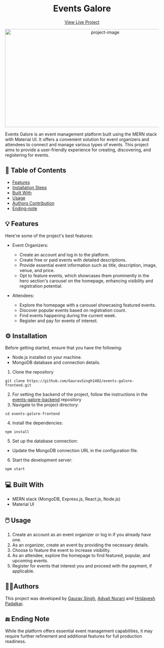 <h1 align="center" id="title">Events Galore</h1>

<p align="center">
    <a href="https://events-galore-frontend.vercel.app/">View Live Project</a>
  </p>

<p align="center"><img src="https://socialify.git.ci/gauravsingh1402/events-galore-frontend/image?description=1&descriptionEditable=A%20feature-rich%20event%20management%20platform%20connecting%20organizers%20and%20attendees.&font=Inter&language=1&logo=https%3A%2F%2Fraw.githubusercontent.com%2FGauravSingh1402%2Fevents-galore-frontend%2Fmain%2Fsrc%2Flogo.png&name=1&owner=1&pattern=Charlie%20Brown&theme=Auto" width="640" height="320" alt="project-image"/></p>

<p id="description">
Events Galore is an event management platform built using the MERN stack with Material UI. It offers a convenient solution for event organizers and attendees to connect and manage various types of events. This project aims to provide a user-friendly experience for creating, discovering, and registering for events.</p>

<h2>📃 Table of Contents</h2>

* [Features](#features)
* [Installation Steps](#installation-steps)
* [Built With](#built-with)
* [Usage](#usage)
* [Authors Contribution](#authors)
* [Ending-note](#ending-note)

<h2 id="features">💡 Features</h2>

Here're some of the project's best features:

-   Event Organizers:
    
    -   Create an account and log in to the platform.
    -   Create free or paid events with detailed descriptions.
    -   Provide essential event information such as title, description, image, venue, and price.
    -   Opt to feature events, which showcases them prominently in the hero section's carousel on the homepage, enhancing visibility and registration potential.
-   Attendees:
    
    -   Explore the homepage with a carousel showcasing featured events.
    -   Discover popular events based on registration count.
    -   Find events happening during the current week.
    -   Register and pay for events of interest.


<h2 id="installation-steps">⚙️ Installation</h2>
Before getting started, ensure that you have the following:

-   Node.js installed on your machine.
-   MongoDB database and connection details.

1. Clone the repository
```
git clone https://github.com/GauravSingh1402/events-galore-frontend.git
```
2. For setting the backend of the project, follow the instructions in the [events-galore-backend](https://www.github.com/GauravSingh1402/events-galore-backend) repository
3. Navigate to the project directory:
```
cd events-galore-frontend
```
4. Install the dependencies:
```
npm install
```
5. Set up the database connection:

-   Update the MongoDB connection URL in the configuration file.
6. Start the development server:
```
npm start
```

<h2 id="built-with">💻 Built With</h2>

-   MERN stack (MongoDB, Express.js, React.js, Node.js)
-   Material UI

<h2 id="usage">🖱️ Usage</h2>

1.  Create an account as an event organizer or log in if you already have one.
3.  As an organizer, create an event by providing the necessary details.
4.  Choose to feature the event to increase visibility.
5.  As an attendee, explore the homepage to find featured, popular, and upcoming events.
6.  Register for events that interest you and proceed with the payment, if applicable.

<h2 id="authors">🧑‍💻Authors</h2>

This project was developed by [Gaurav Singh](https://github.com/GauravSingh1402), [Advait Nurani](https://github.com/ADIVADER19) and [Hridayesh Padalkar](https://github.com/Hridayesh12). 

<h2 id="ending-note">🔚 Ending Note</h2>

While the platform offers essential event management capabilities, it may require further refinement and additional features for full production readiness.
